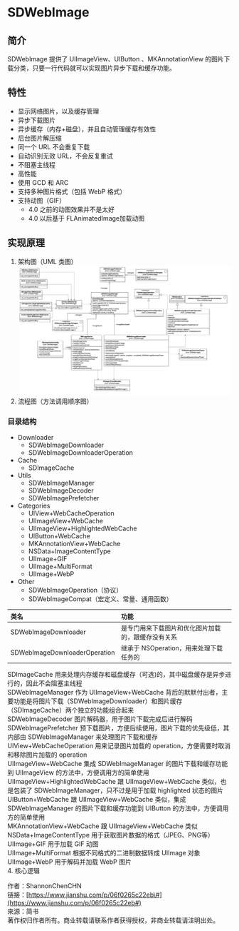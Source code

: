 # SDWebImage

## 简介

SDWebImage 提供了 UIImageView、UIButton 、MKAnnotationView 的图片下载分类，只要一行代码就可以实现图片异步下载和缓存功能。

## 特性

* 显示网络图片，以及缓存管理
* 异步下载图片
* 异步缓存（内存+磁盘），并且自动管理缓存有效性
* 后台图片解压缩
* 同一个 URL 不会重复下载
* 自动识别无效 URL，不会反复重试
* 不阻塞主线程
* 高性能
* 使用 GCD 和 ARC
* 支持多种图片格式（包括 WebP 格式）
* 支持动图（GIF）
  * 4.0 之前的动图效果并不是太好
  * 4.0 以后基于 FLAnimatedImage加载动图

## 实现原理

1. 架构图（UML 类图）
   ![](/assets/sd_1.png)
2. 流程图（方法调用顺序图）

### 目录结构

* Downloader
  * SDWebImageDownloader
  * SDWebImageDownloaderOperation
* Cache
  * SDImageCache
* Utils
  * SDWebImageManager
  * SDWebImageDecoder
  * SDWebImagePrefetcher
* Categories
  * UIView+WebCacheOperation
  * UIImageView+WebCache
  * UIImageView+HighlightedWebCache
  * UIButton+WebCache
  * MKAnnotationView+WebCache
  * NSData+ImageContentType
  * UIImage+GIF
  * UIImage+MultiFormat
  * UIImage+WebP
* Other
  * SDWebImageOperation（协议）
  * SDWebImageCompat（宏定义、常量、通用函数）

| 类名 | 功能  |
| :--- | :--- |
| SDWebImageDownloader | 是专门用来下载图片和优化图片加载的，跟缓存没有关系 | 
| SDWebImageDownloaderOperation | 继承于 NSOperation，用来处理下载任务的 |
SDImageCache    用来处理内存缓存和磁盘缓存（可选\)的，其中磁盘缓存是异步进行的，因此不会阻塞主线程  
SDWebImageManager    作为 UIImageView+WebCache 背后的默默付出者，主要功能是将图片下载（SDWebImageDownloader）和图片缓存（SDImageCache）两个独立的功能组合起来  
SDWebImageDecoder    图片解码器，用于图片下载完成后进行解码  
SDWebImagePrefetcher    预下载图片，方便后续使用，图片下载的优先级低，其内部由 SDWebImageManager 来处理图片下载和缓存  
UIView+WebCacheOperation    用来记录图片加载的 operation，方便需要时取消和移除图片加载的 operation  
UIImageView+WebCache    集成 SDWebImageManager 的图片下载和缓存功能到 UIImageView 的方法中，方便调用方的简单使用  
UIImageView+HighlightedWebCache    跟 UIImageView+WebCache 类似，也是包装了 SDWebImageManager，只不过是用于加载 highlighted 状态的图片  
UIButton+WebCache    跟 UIImageView+WebCache 类似，集成 SDWebImageManager 的图片下载和缓存功能到 UIButton 的方法中，方便调用方的简单使用  
MKAnnotationView+WebCache    跟 UIImageView+WebCache 类似  
NSData+ImageContentType    用于获取图片数据的格式（JPEG、PNG等）  
UIImage+GIF    用于加载 GIF 动图  
UIImage+MultiFormat    根据不同格式的二进制数据转成 UIImage 对象  
UIImage+WebP    用于解码并加载 WebP 图片  
4. 核心逻辑

作者：ShannonChenCHN  
链接：[https://www.jianshu.com/p/06f0265c22eb\#](https://www.jianshu.com/p/06f0265c22eb#)  
來源：简书  
著作权归作者所有。商业转载请联系作者获得授权，非商业转载请注明出处。

